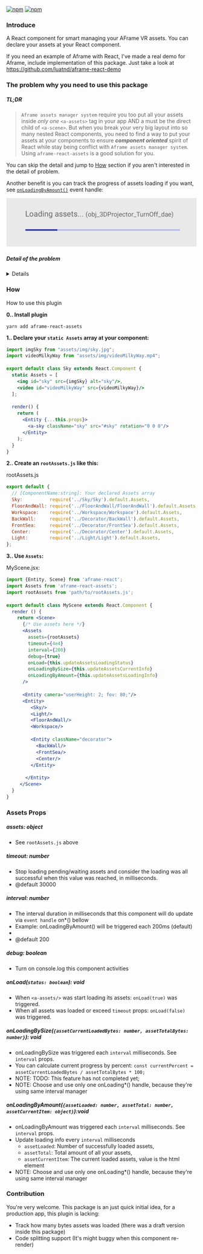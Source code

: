 [![npm](https://badge.fury.io/js/aframe-react-assets.svg)](https://www.npmjs.com/package/aframe-react-assets)
[![npm](https://img.shields.io/npm/dw/aframe-react-assets.svg)](https://www.npmjs.com/package/aframe-react-assets)

### Introduce
A React component for smart managing your AFrame VR assets. You can declare your assets at your React component.

If you need an example of Aframe with React, I've made a real demo for Aframe, include implementation of this package.
Just take a look at https://github.com/luatnd/aframe-react-demo

### The problem why you need to use this package

##### TL;DR
> `Aframe assets manager system` require you too put all your assets inside _only one_ `<a-assets>` tag in your app AND a <a-assets> must be the direct child of `<a-scene>`.
But when you break your very big layout into so many nested React components, you need to find a way to put your assets at your components to ensure **_component oriented_** spirit of React while stay being conflict with `Aframe assets manager system`. Using `aframe-react-assets` is a good solution for you. 

You can skip the detail and jump to [How](#how) section if you aren't interested in the detail of problem.

Another benefit is you can track the progress of assets loading if you want, see [`onLoadingByAmount()`](#onloadingbyamount) event handle:

![aframe-react-assets loading preview](src/assets/asset_loading.png "aframe-react-assets loading preview")
<br/>

##### Detail of the problem

<details>

This is a good HTML section for Aframe, 
we'll take about migrating the `Sky` section and its relate assets in to React component:

```html
<a-scene>
     <!-- Aframe Asset management system. -->
    <a-assets>
    
        <!-- <Sky/> React component's assets: -->
        <img id="sky" src="assets/img/sky.jpg" alt="Sky Component's asset #sky"/>
        <video id="videoMilkyWay" src="assets/img/videoMilkyWay.mp4"/>

        <!-- Other Component Assets -->
        <a-asset-item id="horse-obj" src="horse.obj"></a-asset-item>
        <a-asset-item id="horse-mtl" src="horse.mtl"></a-asset-item>
        <a-mixin id="giant" scale="5 5 5"></a-mixin>
        <audio id="neigh" src="neigh.mp3"></audio>
        <img id="advertisement" src="ad.png">
        <video id="kentucky-derby" src="derby.mp4"></video>
    </a-assets>

    <a-entity class="camera" camera=""></a-entity>
    
    <Entity>
    
        <!-- This will be <Sky/> Component -->
        <Entity className="theSky">
            <a-sky className="sky" src="#sky" rotation="0 0 0"/>
            <!-- ... more content ... -->
            <!-- ... more content ... -->
            <!-- ... more content ... -->
        </Entity>
        <!--End Sky component-->


        <Light/>
        <FloorAndWall/>
        
        <Entity className="advertise">
            <a-plane src="#advertisement"></a-plane>
            <a-sound src="#neigh"></a-sound>
            <a-entity geometry="primitive: plane" material="src: #kentucky-derby"></a-entity>
            <a-entity mixin="giant" obj-model="obj: #horse-obj; mtl: #horse-mtl"></a-entity>
        </Entity>

    </Entity>
</a-scene>
```

So if you create Aframe with React, you need to divide your Aframe HTML into some small component.

```html
<Entity className="theSky">
    <a-sky className="sky" src="#sky" rotation="0 0 0"/>
    <!-- ... more content ... -->
    <!-- ... more content ... -->
    <!-- ... more content ... -->
</Entity>
``` 
into this:
```html
<Sky/>
```

So what about the Sky assets ?
```html
<img id="sky" src="assets/img/sky.jpg" alt="Sky Component's asset #sky"/>
<video id="videoMilkyWay" src="assets/img/videoMilkyWay.mp4"/>
```

AFrame recommend you to put your assets "**inside**" the <a-assets> 
_(You might read the TL;DR section again)_

You can **not** do like this:

Sky.jsx:
```jsx harmony
<Entity className="theSky">
    {/* Aframe do not recommend you put your assets here: */}
    <img id="sky" src="assets/img/sky.jpg" alt="Sky Component's asset #sky"/>
    <video id="videoMilkyWay" src="assets/img/videoMilkyWay.mp4"/>

    <a-sky className="sky" src="#sky" rotation="0 0 0"/>
    <!-- ... more content ... -->
    <!-- ... more content ... -->
    <!-- ... more content ... -->
</Entity>
```

Because:
1. AFrame assets manager system rules, Read the [TL;DR](#tldr)
2. If your react component was re-render, browser will re-make a new request to load assets _again_. 
   This is redundant. Imagine your component contain 10 assets, and component will be re-render every second. How bad that will be ?
3. Use Aframe asset manager system is a most efficient way to use your assets 

</details>

### How
How to use this plugin

**0.. Install plugin**
```shell
yarn add aframe-react-assets
```

**1.. Declare your `static Assets` array at your component:**

```jsx harmony
import imgSky from "assets/img/sky.jpg";
import videoMilkyWay from "assets/img/videoMilkyWay.mp4";

export default class Sky extends React.Component {
  static Assets = [
    <img id="sky" src={imgSky} alt="sky"/>,
    <video id="videoMilkyWay" src={videoMilkyWay}/>
  ];
  
  render() {
    return (
      <Entity {...this.props}>
        <a-sky className="sky" src="#sky" rotation="0 0 0"/>
      </Entity>
    );
  }
}
```

**2.. Create an `rootAssets.js` like this:**

rootAssets.js
```jsx harmony
export default {
  // [ComponentName:string]: Your declared Assets array
  Sky:          require('../Sky/Sky').default.Assets,
  FloorAndWall: require('../FloorAndWall/FloorAndWall').default.Assets,
  Workspace:    require('../Workspace/Workspace').default.Assets,
  BackWall:     require('../Decorator/BackWall').default.Assets,
  FrontSea:     require('../Decorator/FrontSea').default.Assets,
  Center:       require('../Decorator/Center').default.Assets,
  Light:        require('../Light/Light').default.Assets,
};
```

**3.. Use `Assets`:**

MyScene.jsx:
```jsx harmony
import {Entity, Scene} from 'aframe-react';
import Assets from 'aframe-react-assets';
import rootAssets from 'path/to/rootAssets.js';

export default class MyScene extends React.Component {
  render () {
    return <Scene>
      {/* Use assets here */}
      <Assets 
        assets={rootAssets}
        timeout={4e4}
        interval={200}
        debug={true}
        onLoad={this.updateAssetsLoadingStatus}
        onLoadingBySize={this.updateAssetsCurrentInfo}
        onLoadingByAmount={this.updateAssetsLoadingInfo}
      />
             
      <Entity camera="userHeight: 2; fov: 80;"/>
      <Entity>
         <Sky/>
         <Light/>  
         <FloorAndWall/>
         <Workspace/>

         <Entity className="decorator">
           <BackWall/>
           <FrontSea/>
           <Center/>
         </Entity>
         
       </Entity>
     </Scene>
  }
}
```
### Assets Props

##### assets: object
* See `rootAssets.js` above 

##### timeout: number
* Stop loading pending/waiting assets and consider the loading was all successful when this value was reached, in milliseconds.
* @default 30000

##### interval: number
 * The interval duration in milliseconds that this component will do update via `event handle` on*() bellow
 * Example: onLoadingByAmount() will be triggered each 200ms (default)
 *
 * @default 200
 
##### debug: boolean
 * Turn on console.log this component activities

##### onLoad(`status: boolean`): void
 * When `<a-assets/>` was start loading its assets: `onLoad(true)` was triggered.
 * When all assets was loaded or exceed `timeout` props: `onLoad(false)` was triggered.
 
##### onLoadingBySize(`{assetCurrentLoadedBytes: number, assetTotalBytes: number}`): void
 * onLoadingBySize was triggered each `interval` milliseconds. See `interval` props.
 * You can calculate current progress by percent: 
    `const currentPercent = assetCurrentLoadedBytes / assetTotalBytes * 100;`
 * NOTE: TODO: This feature has not completed yet;
 * NOTE: Choose and use only one onLoading*() handle, because they're using same interval manager

##### onLoadingByAmount(`{assetLoaded: number, assetTotal: number, assetCurrentItem: object}`):void
 * onLoadingByAmount was triggered each `interval` milliseconds. See `interval` props.
 * Update loading info every `interval` milliseconds
    * `assetLoaded`: Number of successfully loaded assets,
    * `assetTotal`: Total amount of all your assets,
    * `assetCurrentItem`: The current loaded assets, value is the html element
* NOTE: Choose and use only one onLoading*() handle, because they're using same interval manager


### Contribution
You're very welcome. This package is an just quick initial idea, for a production app, this plugin is lacking:
* Track how many bytes assets was loaded (there was a draft version inside this package)
* Code splitting support (It's might buggy when this component re-render)
